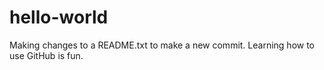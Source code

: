 # hello-world

Making changes to a README.txt to make a new commit.
Learning how to use GitHub is fun.
